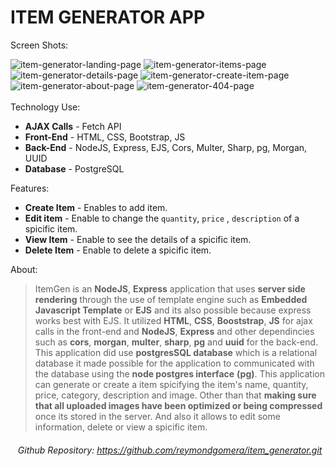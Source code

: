 # ITEM GENERATOR APP

Screen Shots:

<img src="https://i.ibb.co/VTQFQmb/item-generator-landing-page.png" alt="item-generator-landing-page" border="0">
<img src="https://i.ibb.co/7jRsjWx/item-generator-items-page.png" alt="item-generator-items-page" border="0">
<img src="https://i.ibb.co/S0b5RhL/item-generator-details-page.png" alt="item-generator-details-page" border="0">
<img src="https://i.ibb.co/87V8sKp/item-generator-create-item-page.png" alt="item-generator-create-item-page" border="0">
<img src="https://i.ibb.co/NS4WBM4/item-generator-about-page.png" alt="item-generator-about-page" border="0">
<img src="https://i.ibb.co/Mg10FcJ/item-generator-404-page.png" alt="item-generator-404-page" border="0">
<br><br>
Technology Use:

-   **AJAX Calls** - Fetch API
-   **Front-End** - HTML, CSS, Bootstrap, JS
-   **Back-End** - NodeJS, Express, EJS, Cors, Multer, Sharp, pg, Morgan, UUID
-   **Database** - PostgreSQL

Features:

-   **Create Item** - Enables to add item.
-   **Edit item** - Enable to change the `quantity`, `price` , `description` of a spicific item.
-   **View Item** - Enable to see the details of a spicific item.
-   **Delete Item** - Enable to delete a spicific item.

About:

> ItemGen is an **NodeJS**, **Express** application that uses **server side rendering** through the use of template engine such as **Embedded Javascript Template** or **EJS** and its also possible because express works best with EJS. It utilized **HTML**, **CSS**, **Booststrap**, **JS** for ajax calls in the front-end and **NodeJS**, **Express** and other dependincies such as **cors**, **morgan**, **multer**, **sharp**, **pg** and **uuid** for the back-end. This application did use **postgresSQL database** which is a relational database it made possible for the application to communicated with the database using the **node postgres interface** **(pg)**. This application can generate or create a item spicifying the item's name, quantity, price, category, description and image. Other than that **making sure that all uploaded images have been optimized or being compressed** once its stored in the server. And also it allows to edit some information, delete or view a spicific item.

###### &nbsp;&nbsp;&nbsp;Github Repository: https://github.com/reymondgomera/item_generator.git
